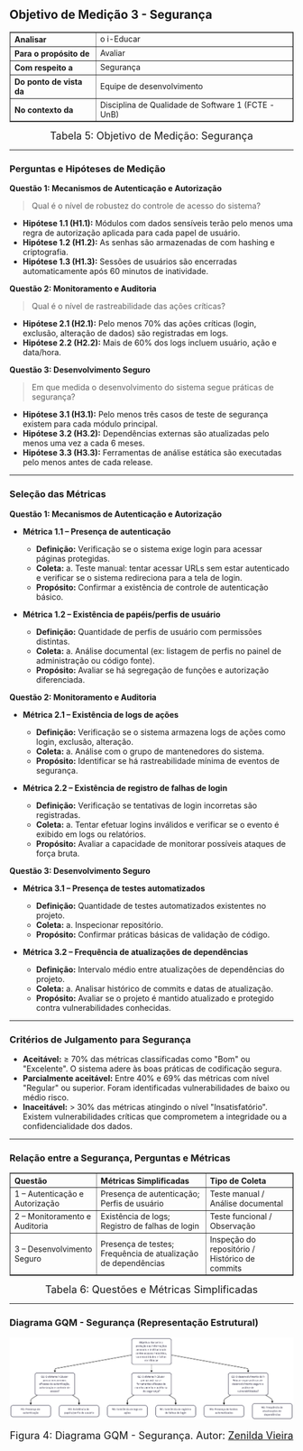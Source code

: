<!--  Observação da Manuella

AQUI IRIAM OS OUTROS OBJETIVOS DE MEDIÇÃO (MANUTENIBILIDADE E SEGURANÇA) COM SUAS RESPECTIVAS TABELAS, PERGUNTAS, HIPÓTESES, MÉTRICAS E DIAGRAMAS
 -->
 
## Objetivo de Medição 3 - Segurança


<div align="center">
  <table border="1" cellspacing="0" cellpadding="8" style="border-collapse: collapse; text-align: left;">
    <tr>
      <th><b>Analisar</b></th>
      <td>o i-Educar</td>
    </tr>
    <tr>
      <th><b>Para o propósito de</b></th>
      <td>Avaliar</td>
    </tr>
    <tr>
      <th><b>Com respeito a</b></th>
      <td>Segurança</td>
    </tr>
    <tr>
      <th><b>Do ponto de vista da</b></th>
      <td>Equipe de desenvolvimento</td>
    </tr>
    <tr>
      <th><b>No contexto da</b></th>
      <td>Disciplina de Qualidade de Software 1 (FCTE - UnB)</td>
    </tr>
  </table>

  <div style="margin-top: 8px; text-align: center;">
    <font size="4"><figcaption>Tabela 5: Objetivo de Medição: Segurança</figcaption></font>
  </div>
</div>


---

### Perguntas e Hipóteses de Medição

**Questão 1: Mecanismos de Autenticação e Autorização**

>  Qual é o nível de robustez do controle de acesso do sistema?

* **Hipótese 1.1 (H1.1):** Módulos com dados sensíveis terão pelo menos uma regra de autorização aplicada para cada papel de usuário.
* **Hipótese 1.2 (H1.2):** As senhas são armazenadas de com hashing e criptografia.  
* **Hipótese 1.3 (H1.3):** Sessões de usuários são encerradas automaticamente após 60 minutos de inatividade.


**Questão 2: Monitoramento e Auditoria**

> Qual é o nível de rastreabilidade das ações críticas?

* **Hipótese 2.1 (H2.1):** Pelo menos 70% das ações críticas (login, exclusão, alteração de dados) são registradas em logs.
* **Hipótese 2.2 (H2.2):** Mais de 60% dos logs incluem usuário, ação e data/hora. 



**Questão 3: Desenvolvimento Seguro**

> Em que medida o desenvolvimento do sistema segue práticas de segurança?

* **Hipótese 3.1 (H3.1):** Pelo menos três casos de teste de segurança existem para cada módulo principal.
* **Hipótese 3.2 (H3.2):** Dependências externas são atualizadas pelo menos uma vez a cada 6 meses.
* **Hipótese 3.3 (H3.3):** Ferramentas de análise estática são executadas pelo menos antes de cada release.

---

### Seleção das Métricas

**Questão 1: Mecanismos de Autenticação e Autorização**

* **Métrica 1.1 – Presença de autenticação**  
    * **Definição:** Verificação se o sistema exige login para acessar páginas protegidas.  
    * **Coleta:** 
        a. Teste manual: tentar acessar URLs sem estar autenticado e verificar se o sistema redireciona para a tela de login.  
    * **Propósito:** Confirmar a existência de controle de autenticação básico.  

* **Métrica 1.2 – Existência de papéis/perfis de usuário**  
    * **Definição:** Quantidade de perfis de usuário com permissões distintas.  
    * **Coleta:** 
        a. Análise documental (ex: listagem de perfis no painel de administração ou código fonte).  
    * **Propósito:** Avaliar se há segregação de funções e autorização diferenciada.  



**Questão 2: Monitoramento e Auditoria**

* **Métrica 2.1 – Existência de logs de ações**  
    * **Definição:** Verificação se o sistema armazena logs de ações como login, exclusão, alteração.  
    * **Coleta:** 
        a. Análise com o grupo de mantenedores do sistema.  
    * **Propósito:** Identificar se há rastreabilidade mínima de eventos de segurança.  

* **Métrica 2.2 – Existência de registro de falhas de login**  
    * **Definição:** Verificação se tentativas de login incorretas são registradas.  
    * **Coleta:** 
        a. Tentar efetuar logins inválidos e verificar se o evento é exibido em logs ou relatórios.  
    * **Propósito:** Avaliar a capacidade de monitorar possíveis ataques de força bruta.  


**Questão 3: Desenvolvimento Seguro**

* **Métrica 3.1 – Presença de testes automatizados**  
    * **Definição:** Quantidade de testes automatizados existentes no projeto.  
    * **Coleta:** 
        a. Inspecionar repositório.  
    * **Propósito:** Confirmar práticas básicas de validação de código.  

* **Métrica 3.2 – Frequência de atualizações de dependências**  
    * **Definição:** Intervalo médio entre atualizações de dependências do projeto.  
    * **Coleta:** 
        a. Analisar histórico de commits e datas de atualização.  
    * **Propósito:** Avaliar se o projeto é mantido atualizado e protegido contra vulnerabilidades conhecidas.  

---

### Critérios de Julgamento para Segurança

* **Aceitável:** ≥ 70% das métricas classificadas como "Bom" ou "Excelente". O sistema adere às boas práticas de codificação segura.
* **Parcialmente aceitável:** Entre 40% e 69% das métricas com nível "Regular" ou superior. Foram identificadas vulnerabilidades de baixo ou médio risco.
* **Inaceitável:** > 30% das métricas atingindo o nível "Insatisfatório". Existem vulnerabilidades críticas que comprometem a integridade ou a confidencialidade dos dados.

---

### Relação entre a Segurança, Perguntas e Métricas


<div align="center">
  <table border="1" cellspacing="0" cellpadding="8" style="border-collapse: collapse; text-align: left;">
    <tr>
      <th><b>Questão</b></th>
      <th><b>Métricas Simplificadas</b></th>
      <th><b>Tipo de Coleta</b></th>
    </tr>
    <tr>
      <td>1 – Autenticação e Autorização</td>
      <td>Presença de autenticação; Perfis de usuário</td>
      <td>Teste manual / Análise documental</td>
    </tr>
    <tr>
      <td>2 – Monitoramento e Auditoria</td>
      <td>Existência de logs; Registro de falhas de login</td>
      <td>Teste funcional / Observação</td>
    </tr>
    <tr>
      <td>3 – Desenvolvimento Seguro</td>
      <td>Presença de testes; Frequência de atualização de dependências</td>
      <td>Inspeção do repositório / Histórico de commits</td>
    </tr>
  </table>

  <div style="margin-top: 8px; text-align: center;">
    <font size="4"><figcaption>Tabela 6: Questões e Métricas Simplificadas</figcaption></font>
  </div>
</div>

---

### Diagrama GQM - Segurança (Representação Estrutural)

![Diagrama GQM - Segurança](../assets/diagrama_seguranca.png)

<div style="margin-top: 8px; text-align: center;">
  <font size="4"><figcaption>Figura 4: Diagrama GQM - Segurança. Autor: <a href="http://github.com/ZenildaVieira">Zenilda Vieira</figcaption></font>
</div>

